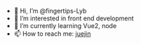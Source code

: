 - 👋 Hi, I’m @fingertips-Lyb
- 👀 I’m interested in front end development
- 🌱 I’m currently learning Vue2, node
- 📫 How to reach me: [juejin](https://juejin.cn/user/4248971521824168)

<!---
fingertips-Lyb/fingertips-Lyb is a ✨ special ✨ repository because its `README.md` (this file) appears on your GitHub profile.
You can click the Preview link to take a look at your changes.
--->
